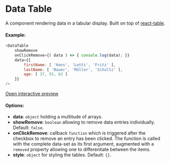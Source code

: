 # Data Table

A component rendering data in a tabular display. Built on top of [react-table](https://react-table.js.org/).

#### Example:

``` js
<DataTable
    showRemove
    onClickRemove={( data ) => { console.log(data); }}
    data={{ 
        firstName: [ 'Hans', 'Lotti', 'Fritz' ], 
        lastName: [ 'Bauer', 'Müller', 'Schultz' ],
        age: [ 37, 55, 62 ]
    }}
/>
```

[Open interactive preview](https://isle.heinz.cmu.edu/components/data-table)

#### Options:

* __data__: `object` holding a multitude of arrays.  
* __showRemove__: `boolean` allowing to remove data entries individually. Default: `false`.
* __onClickRemove__: callback `function` which is triggered after the checkbox to remove an entry has been clicked. The function is called with the complete data-set as its first argument, augmented with a `removed` property allowing one to differentiate between the items. 
* __style__: `object` for styling the tables. Default: `{}`.
